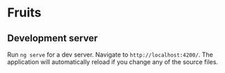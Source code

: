 # Fruits

## Development server

Run `ng serve` for a dev server. Navigate to `http://localhost:4200/`. The application will automatically reload if you change any of the source files.

